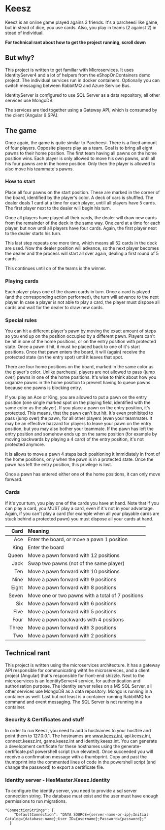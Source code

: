 # Keesz

Keesz is an online game played agains 3 friends. It's a parcheesi like game, but
in stead of dice, you use cards. Also, you play in teams (2 against 2) in stead
of individual.

**For technical rant about how to get the project running, scroll down**

## But why?

This project is written to get familiar with Microservices. It uses IdentityServer4
and a lot of helpers from the eShopOnContainers demo project. The individual services
run in docker containers. Optionally you can switch messaging between RabbitMQ and
Azure Service Bus.

IdentityServer is configured to use SQL Server as a data repository, all other services
use MongoDB.

The services are tied together using a Gateway API, which is consumed by the client
(Angular 6 SPA).

## The game

Once again, the game is quite similar to Parcheesi. There is a fixed amount of four players.
Opposite players play as a team. Goal is to bring all eight pawns to their home position.
The first team having all pawns on the home position wins. Each player is only allowed to
move his own pawns, until all his four pawns are in the home position. Only then the player
is allowed to also move his teammate's pawns.

### How to start

Place all four pawns on the start position. These are marked in the corner of the board,
identified by the player's color. A deck of cars is shuffled. The dealer deals 1 card at
a time for each player, untill all players have 5 cards. The first player next to the
dealer will begin his turn.

Once all players have played all their cards, the dealer will draw new cards from the
remainder of the deck in the same way. One card at a time for each player, but now until
all players have four cards. Again, the first player next to the dealer starts his turn.

This last step repeats one more time, which means all 52 cards in the deck are used.
Now the dealer position will advance, so the next player becomes the dealer and the
process will start all over again, dealing a first round of 5 cards.

This continues until on of the teams is the winner.

### Playing cards

Each player plays one of the drawn cards in turn. Once a card is played (and the
corresponding action performed), the turn will advance to the next player. In case
a player is not able to play a card, the player must dispose all cards and wait for
the dealer to draw new cards.

### Special rules

You can hit a different player's pawn by moving the exact amount of steps so you
end up on the position occupied by a different pawn. Players can't be hit in one
of the home positions, or on the entry position with protected state. Once a pawn
it hit, it must be placed back to one of it's start positions. Once that pawn
enters the board, it will (again) receive the protected state (on the entry spot)
until it leaves that spot.

There are four home positions on the board, marked in the same color as the player's
color. Unlike parcheesi, players are not allowed to pass (jump over) pawns in one of
the home positions. It's wise to think about how you organize pawns in the home
position to prevent having to queue pawns because one pawns is blocking entry.

If you play an Ace or King, you are allowed to put a pawn on the entry position (one
single marked spot on the playing field, identified with the same color as the player).
If you place a pawn on the entry position, it's protected. This means, that the pawn
can't but hit. It's even prohibited to pass (jump over) the pawn, for all other players
(even your teammate). It may be an effective hazzard for players to leave your pawn
on the entry position, but you may also bother your teammate. If the pawn has left
the entry position and somehow ends up on the same position (for example by moving
backwards by playing a 4 card) of the entry position, it's not protected anymore.

It is allows to move a pawn 4 steps back positioning it immidiately in front of the
home positions, only when the pawn is in a protected state. Once the pawn has left
the entry position, this privilege is lost.

Once a pawn has entered either one of the home positions, it can only move forward.

### Cards

If it's your turn, you play one of the cards you have at hand. Note that if you can
play a card, you MUST play a card, even if it's not in your advantage. Again, if you
can't play a card (for example when all your playable cards are stuck behind a
protected pawn) you must dispose all your cards at hand.

|  Card | Meaning                                           |
| ----: | :------------------------------------------------ |
|   Ace | Enter the board, or move a pawn 1 position        |
|  King | Enter the board                                   |
| Queen | Move a pawn forward with 12 positions             |
|  Jack | Swap two pawns (not of the same player)           |
|   Ten | Move a pawn forward with 10 positions             |
|  Nine | Move a pawn forward with 9 positions              |
| Eight | Move a pawn forward with 8 positions              |
| Seven | Move one or two pawns with a total of 7 positions |
|   Six | Move a pawn forward with 6 positions              |
|  Five | Move a pawn forward with 5 positions              |
|  Four | Move a pawn backwards with 4 positions            |
| Three | Move a pawn forward with 3 positions              |
|   Two | Move a pawn forward with 2 positions              |

## Technical rant

This project is written using the microservices architecture. It has a gateway API
responsible for communicating witht he microservices, and a client project (Angular)
that's responsible for front-end shizzle.
Next to the microservices is an IdentityServer4 service, for authentication and
authorisation purpose. The identity server relies on a MS SQL Server, all other services
use MongoDB as a data repository. Mongo is running in a container as well. Last but not
least is a container running RabbitMQ for command and event messaging. The SQL Server
is not running in a container.

### Security & Certificates and stuff

In order to run Keesz, you need to add 5 hostnames to your hostfile and point them to
127.0.0.1. The hostnames are www.keesz.int, api.keesz.int, connect.keesz.int, game.keesz.int
and identity.keesz.int.
You can generate a development certificate for these hostnames using the generate-certificate.ps1
powershell script (run elevated). Once succeeded you will receive a confirmation message with a
thumbprint. Copy and past the thumbprint into the commented lines of code in the powershell script
(and change the password) to export a certificate file.

### Identity server - HexMaster.Keesz.Identity

To configure the identity server, you need to provide a sql server connection string.
The database must exist and the user must have enough permissions to run migrations.

```
"ConnectionStrings": {
    "DefaultConnection": "DATA SOURCE={server-name-or-ip};Initial Catalog={database-name};User ID={username};Password={password};"
  }
```
